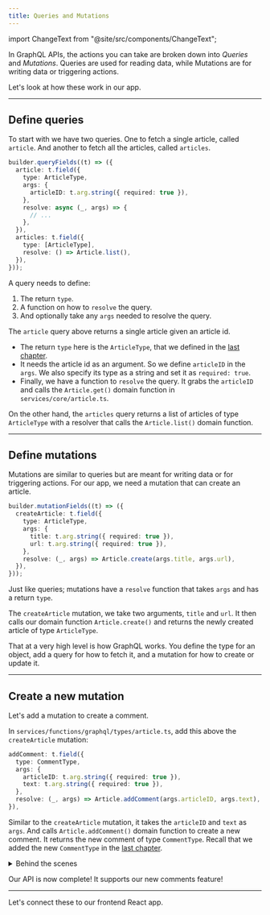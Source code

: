 ```yaml
---
title: Queries and Mutations
---
```


import ChangeText from "@site/src/components/ChangeText";

In GraphQL APIs, the actions you can take are broken down into _Queries_ and _Mutations_. Queries are used for reading data, while Mutations are for writing data or triggering actions.

Let's look at how these work in our app.

---

## Define queries

To start with we have two queries. One to fetch a single article, called `article`. And another to fetch all the articles, called `articles`.

```ts title="services/functions/graphql/types/article.ts" {2,11}
builder.queryFields((t) => ({
  article: t.field({
    type: ArticleType,
    args: {
      articleID: t.arg.string({ required: true }),
    },
    resolve: async (_, args) => {
      // ...
    },
  }),
  articles: t.field({
    type: [ArticleType],
    resolve: () => Article.list(),
  }),
}));
```

A query needs to define:

1. The return `type`.
2. A function on how to `resolve` the query.
3. And optionally take any `args` needed to resolve the query.

The `article` query above returns a single article given an article id.

- The return `type` here is the `ArticleType`, that we defined in the [last chapter](add-api-types.md#defining-types).
- It needs the article id as an argument. So we define `articleID` in the `args`. We also specify its type as a string and set it as `required: true`.
- Finally, we have a function to `resolve` the query. It grabs the `articleID` and calls the `Article.get()` domain function in `services/core/article.ts`.

On the other hand, the `articles` query returns a list of articles of type `ArticleType` with a resolver that calls the `Article.list()` domain function.

---

## Define mutations

Mutations are similar to queries but are meant for writing data or for triggering actions. For our app, we need a mutation that can create an article.

```ts title="services/functions/graphql/types/article.ts"
builder.mutationFields((t) => ({
  createArticle: t.field({
    type: ArticleType,
    args: {
      title: t.arg.string({ required: true }),
      url: t.arg.string({ required: true }),
    },
    resolve: (_, args) => Article.create(args.title, args.url),
  }),
}));
```

Just like queries; mutations have a `resolve` function that takes `args` and has a return `type`.

The `createArticle` mutation, we take two arguments, `title` and `url`. It then calls our domain function `Article.create()` and returns the newly created article of type `ArticleType`.

That at a very high level is how GraphQL works. You define the type for an object, add a query for how to fetch it, and a mutation for how to create or update it.

---

## Create a new mutation

Let's add a mutation to create a comment.

<ChangeText>

In `services/functions/graphql/types/article.ts`, add this above the `createArticle` mutation:

</ChangeText>

```ts title="services/functions/graphql/types/article.ts"
addComment: t.field({
  type: CommentType,
  args: {
    articleID: t.arg.string({ required: true }),
    text: t.arg.string({ required: true }),
  },
  resolve: (_, args) => Article.addComment(args.articleID, args.text),
}),
```

Similar to the `createArticle` mutation, it takes the `articleID` and `text` as `args`. And calls `Article.addComment()` domain function to create a new comment. It returns the new comment of type `CommentType`. Recall that we added the new `CommentType` in the [last chapter](add-api-types.md#create-a-comment-type).

<details>
<summary>Behind the scenes</summary>

We have some tips on how to design GraphQL APIs before we move on.

GraphQL API design is a little different from REST API design.

In the case of REST APIs, you are designing around single HTTP requests. So it makes more sense to create endpoints that do a lot of things together.

However, in GraphQL, clients can always batch multiple calls together in a single request. So it's important to be thoughtful about how you design your API.

Queries tend to be a bit more straight forward. You typically are just describing all the entities in your system and how they relate.

While, mutations can be a bit trickier to design. It makes more sense to provide specific mutations that correlate to business actions.

For example, instead of a generic `updateArticle` method, it makes more sense to write specific mutations like `updateArticleTitle` and `updateArticleUrl`. This is because:

1. Our frontend can make granular changes.
2. And if we trigger both the mutations, the frontend GraphQL client can just batch them together.

So we get the best of both worlds!

If you want to learn more about GraphQL schema design, make sure to [check out this fantastic video](https://youtu.be/pJamhW2xPYw).

</details>

Our API is now complete! It supports our new comments feature!

---

Let's connect these to our frontend React app.
